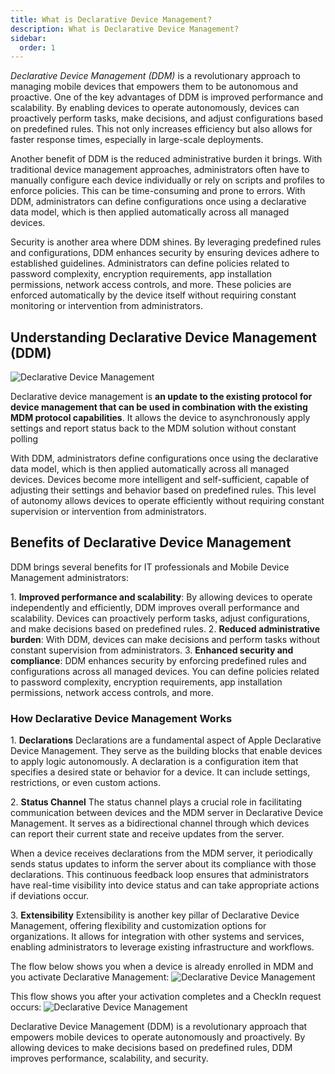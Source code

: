 ```yaml
---
title: What is Declarative Device Management?
description: What is Declarative Device Management?
sidebar:
  order: 1
---
```

*Declarative Device Management (DDM)* is a revolutionary approach to managing mobile devices that empowers them to be autonomous and proactive. One of the key advantages of DDM is improved performance and scalability. By enabling devices to operate autonomously, devices can proactively perform tasks, make decisions, and adjust configurations based on predefined rules. This not only increases efficiency but also allows for faster response times, especially in large-scale deployments.

Another benefit of DDM is the reduced administrative burden it brings. With traditional device management approaches, administrators often have to manually configure each device individually or rely on scripts and profiles to enforce policies. This can be time-consuming and prone to errors. With DDM, administrators can define configurations once using a declarative data model, which is then applied automatically across all managed devices.

Security is another area where DDM shines. By leveraging predefined rules and configurations, DDM enhances security by ensuring devices adhere to established guidelines. Administrators can define policies related to password complexity, encryption requirements, app installation permissions, network access controls, and more. These policies are enforced automatically by the device itself without requiring constant monitoring or intervention from administrators.

## Understanding Declarative Device Management (DDM)
![Declarative Device Management](/src/assets/DDM/DDM-1.png)

Declarative device management is **an update to the existing protocol for device management that can be used in combination with the existing MDM protocol capabilities**. It allows the device to asynchronously apply settings and report status back to the MDM solution without constant polling

With DDM, administrators define configurations once using the declarative data model, which is then applied automatically across all managed devices. Devices become more intelligent and self-sufficient, capable of adjusting their settings and behavior based on predefined rules. This level of autonomy allows devices to operate efficiently without requiring constant supervision or intervention from administrators.

## Benefits of Declarative Device Management

DDM brings several benefits for IT professionals and Mobile Device Management administrators:

1\. **Improved performance and scalability**: By allowing devices to operate independently and efficiently, DDM improves overall performance and scalability. Devices can proactively perform tasks, adjust configurations, and make decisions based on predefined rules.
2\. **Reduced administrative burden**: With DDM, devices can make decisions and perform tasks without constant supervision from administrators.
3\. **Enhanced security and compliance**: DDM enhances security by enforcing predefined rules and configurations across all managed devices. You can define policies related to password complexity, encryption requirements, app installation permissions, network access controls, and more.

### How Declarative Device Management Works

1\. **Declarations**
    Declarations are a fundamental aspect of Apple Declarative Device Management. They serve as the building blocks that enable devices to apply logic autonomously. A declaration is a configuration item that specifies a desired state or behavior for a device. It can include settings, restrictions, or even custom actions.

2\. **Status Channel**
    The status channel plays a crucial role in facilitating communication between devices and the MDM server in Declarative Device Management. It serves as a bidirectional channel through which devices can report their current state and receive updates from the server.

When a device receives declarations from the MDM server, it periodically sends status updates to inform the server about its compliance with those declarations. This continuous feedback loop ensures that administrators have real-time visibility into device status and can take appropriate actions if deviations occur.

3\. **Extensibility**
    Extensibility is another key pillar of Declarative Device Management, offering flexibility and customization options for organizations. It allows for integration with other systems and services, enabling administrators to leverage existing infrastructure and workflows.

The flow below shows you when a device is already enrolled in MDM and you activate Declarative Management:
![Declarative Device Management](/src/assets/DDM/DDM-2.png)

This flow shows you after your activation completes and a CheckIn request occurs:
![Declarative Device Management](/src/assets/DDM/DDM-3.png)

Declarative Device Management (DDM) is a revolutionary approach that empowers mobile devices to operate autonomously and proactively. By allowing devices to make decisions based on predefined rules, DDM improves performance, scalability, and security.